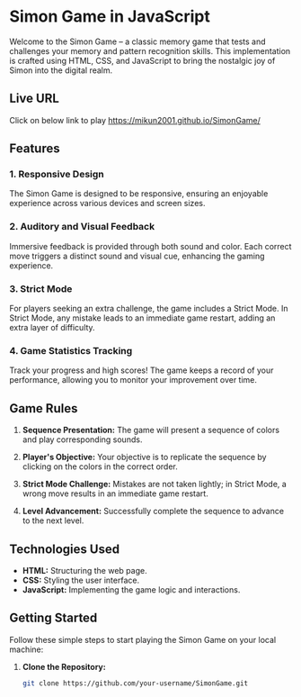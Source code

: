 # Simon Game in JavaScript

Welcome to the Simon Game – a classic memory game that tests and challenges your memory and pattern recognition skills. This implementation is crafted using HTML, CSS, and JavaScript to bring the nostalgic joy of Simon into the digital realm.

## Live URL

Click on below link to play
https://mikun2001.github.io/SimonGame/

## Features

### 1. Responsive Design
The Simon Game is designed to be responsive, ensuring an enjoyable experience across various devices and screen sizes.

### 2. Auditory and Visual Feedback
Immersive feedback is provided through both sound and color. Each correct move triggers a distinct sound and visual cue, enhancing the gaming experience.

### 3. Strict Mode
For players seeking an extra challenge, the game includes a Strict Mode. In Strict Mode, any mistake leads to an immediate game restart, adding an extra layer of difficulty.

### 4. Game Statistics Tracking
Track your progress and high scores! The game keeps a record of your performance, allowing you to monitor your improvement over time.

## Game Rules

1. **Sequence Presentation:**
   The game will present a sequence of colors and play corresponding sounds.

2. **Player's Objective:**
   Your objective is to replicate the sequence by clicking on the colors in the correct order.

3. **Strict Mode Challenge:**
   Mistakes are not taken lightly; in Strict Mode, a wrong move results in an immediate game restart.

4. **Level Advancement:**
   Successfully complete the sequence to advance to the next level.

## Technologies Used

- **HTML:** Structuring the web page.
- **CSS:** Styling the user interface.
- **JavaScript:** Implementing the game logic and interactions.

## Getting Started

Follow these simple steps to start playing the Simon Game on your local machine:

1. **Clone the Repository:**
   ```bash
   git clone https://github.com/your-username/SimonGame.git
